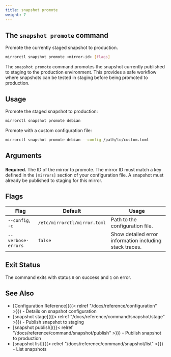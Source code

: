 ```yaml
---
title: snapshot promote
weight: 7
---
```


## The `snapshot promote` command

Promote the currently staged snapshot to production.

```bash
mirrorctl snapshot promote <mirror-id> [flags]
```

The `snapshot promote` command promotes the snapshot currently published to staging to the
production environment. This provides a safe workflow where snapshots can be tested in staging
before being promoted to production.

## Usage

Promote the staged snapshot to production:
```bash
mirrorctl snapshot promote debian
```

Promote with a custom configuration file:
```bash
mirrorctl snapshot promote debian --config /path/to/custom.toml
```

## Arguments

### <mirror-id>

**Required.** The ID of the mirror to promote. The mirror ID must match a key defined in the
`[mirrors]` section of your configuration file. A snapshot must already be published to staging
for this mirror.

## Flags

| Flag | Default | Usage |
|------|---------|-------|
| `--config`, `-c` | `/etc/mirrorctl/mirror.toml` | Path to the configuration file. |
| `--verbose-errors` | `false` | Show detailed error information including stack traces. |

## Exit Status

The command exits with status `0` on success and `1` on error.

## See Also

- [Configuration Reference]({{< relref "/docs/reference/configuration" >}}) - Details on snapshot
  configuration
- [snapshot stage]({{< relref "/docs/reference/command/snapshot/stage" >}}) - Publish snapshot to
  staging
- [snapshot publish]({{< relref "/docs/reference/command/snapshot/publish" >}}) - Publish snapshot
  to production
- [snapshot list]({{< relref "/docs/reference/command/snapshot/list" >}}) - List snapshots
